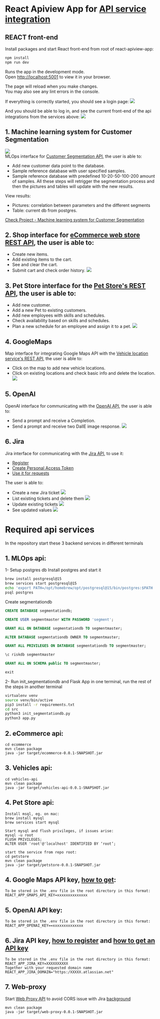 # React Apiview App for [API service integration](#required-api-services)

## REACT front-end

Install packages and start React front-end from root of react-apiview-app:

```bash
npm install
npm run dev
```

Runs the app in the development mode.\
Open [http://localhost:5001](http://localhost:5001) to view it in your browser.

The page will reload when you make changes.\
You may also see any lint errors in the console.

If everything is correctly started, you should see a login page:
![](../examples/react1.png)

And you should be able to log in, and see the current front-end of the api integrations from the services above:
![](../examples/react2.png)

## 1. Machine learning system for Customer Segmentation  
![](../ml-pipeline/customers/Screen.png)  
MLOps interface for [Customer Segmentation API](../ml-pipeline/README.md), the user is able to:
- Add new customer data point to the database.
- Sample reference database with user specified samples.
- Sample reference database with predefined 10-20-50-100-200 amount of samples.
   All these steps will retrigger the segmentation process and then the pictures and tables will update with the new results.

View results:
- Pictures: correlation between parameters and the different segments
- Table: current db from postgres.

[Check Project - Machine learning system for Customer Segmentation](Project6_Extra/README.md)

## 2. Shop interface for [eCommerce web store REST API](../ecommerce/README.md), the user is able to:

- Create new items.
- Add existing items to the cart.
- See and clear the cart.
- Submit cart and check order history.
  ![](../examples/react3.png)

## 3. Pet Store interface for the [Pet Store's REST API](../petstore/README.md), the user is able to:

- Add new customer.
- Add a new Pet to existing customers.
- Add new employees with skills and schedules.
- Check availability based on skills and schedules.
- Plan a new schedule for an employee and assign it to a pet.
  ![](../examples/react4.png)

## 4.  GoogleMaps
Map interface for integrating Google Maps API with the [Vehicle location service's REST API](../vehicles-api/README.md),
the user is able to:

- Click on the map to add new vehicle locations.
- Click on existing locations and check basic info and delete the location.
  ![](../examples/react5.png)

## 5. OpenAI
OpenAI interface for communicating with
the [OpenAI API](https://platform.openai.com/docs/api-reference), the user is able to:

- Send a prompt and receive a Completion.
- Send a prompt and receive two DallE image response.
  ![](../examples/react6.png)

## 6. Jira
Jira interface for communicating with
the [Jira API](https://platform.openai.com/docs/api-reference), to use it:
- [Register](https://www.atlassian.com/software/jira/free)
- [Create Personal Access Token](https://confluence.atlassian.com/enterprise/using-personal-access-tokens-1026032365.html)
- [Use it for requests](https://developer.atlassian.com/cloud/jira/platform/basic-auth-for-rest-apis/)

The user is able to:

- Create a new Jira ticket
  ![](../examples/react7.png)
- List existing tickets and delete them
  ![](../examples/react8.png)
- Update existing tickets
  ![](../examples/react9.png)
- See updated values
  ![](../examples/react10.png)


# Required api services

In the repository start these 3 backend services in different terminals

## 1. MLOps api:

1- Setup postgres db
Install postgres and start it
```bash
brew install postgresql@15
brew services start postgresql@15
echo 'export PATH=/opt/homebrew/opt/postgresql@15/bin/postgres:$PATH  ' >> ~/.zshrc
psql postgres
```

Create segmentationdb

```sql
CREATE DATABASE segmentationdb;

CREATE USER segmentmaster WITH PASSWORD 'segment';

GRANT ALL ON DATABASE segmentationdb TO segmentmaster;

ALTER DATABASE segmentationdb OWNER TO segmentmaster;

GRANT ALL PRIVILEGES ON DATABASE segmentationdb TO segmentmaster;

\c riskdb segmentmaster

GRANT ALL ON SCHEMA public TO segmentmaster;

exit
```

2- Run init_segmentationdb and Flask App in one terminal, run the rest of the steps in another terminal
```bash
virtualenv venv
source venv/bin/active
pip3 install -r requirements.txt
cd src
python3 init_segmentationdb.py
python3 app.py
```

## 2. eCommerce api:

```
cd ecommerce
mvn clean package
java -jar target/ecommerce-0.0.1-SNAPSHOT.jar
```

## 3. Vehicles api:

```
cd vehicles-api
mvn clean package
java -jar target/vehicles-api-0.0.1-SNAPSHOT.jar
```

## 4. Pet Store api:

```
Install msql, eg. on mac:
brew install mysql
brew services start mysql

Start mysql and flush privileges, if issues arise:
mysql -u root    
FLUSH PRIVILEGES;
ALTER USER 'root'@'localhost' IDENTIFIED BY ‘root’;

start the service from repo root:
cd petstore
mvn clean package
java -jar target/petstore-0.0.1-SNAPSHOT.jar
```

## 4. Google Maps API key, [how to get](https://developers.google.com/maps/documentation/embed/get-api-key):

```
To be stored in the .env file in the root directory in this format:
REACT_APP_GMAPS_API_KEY=xxxxxxxxxxxxxx
```

## 5. OpenAI API key:

```
To be stored in the .env file in the root directory in this format:
REACT_APP_OPENAI_KEY==xxxxxxxxxxxxxx
```
## 6. Jira API key, [how to register](https://www.atlassian.com/software/jira/free) and [how to get an API key](https://support.atlassian.com/atlassian-account/docs/manage-api-tokens-for-your-atlassian-account/)

```
To be stored in the .env file in the root directory in this format:
REACT_APP_JIRA_KEY=XXXXXXXXXX
Together with your requested domain name
REACT_APP_JIRA_DOMAIN="https:/XXXXX.atlassian.net"
```
## 7. Web-proxy
Start [Web Proxy API](../web-proxy/README.md) to avoid CORS issue with Jira [background](https://jira.atlassian.com/browse/JRASERVER-59101?focusedCommentId=2406855&page=com.atlassian.jira.plugin.system.issuetabpanels%3Acomment-tabpanel#comment-2406855)
```
mvn clean package
java -jar target/web-proxy-0.0.1-SNAPSHOT.jar
```



